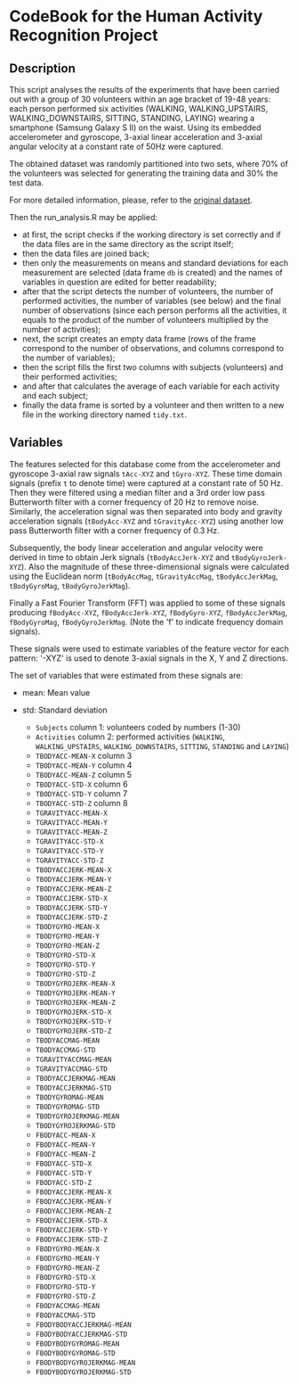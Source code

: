 # CodeBook for the Human Activity Recognition Project

## Description

This script analyses the results of the experiments that have been carried out with a group of 30 volunteers within an age bracket of 19-48 years: each person performed six activities (WALKING, WALKING_UPSTAIRS, WALKING_DOWNSTAIRS, SITTING, STANDING, LAYING) wearing a smartphone (Samsung Galaxy S II) on the waist. Using its embedded accelerometer and gyroscope, 3-axial linear acceleration and 3-axial angular velocity at a constant rate of 50Hz were captured. 

The obtained dataset was randomly partitioned into two sets, where 70% of the volunteers was selected for generating the training data and 30% the test data.

For more detailed information, please, refer to the [original dataset](http://archive.ics.uci.edu/ml/datasets/Human+Activity+Recognition+Using+Smartphones).

Then the run_analysis.R may be applied:
  * at first, the script checks if the working directory is set correctly and if the data files are in the same directory as the script itself;
  * then the data files are joined back;
  * then only the measurements on means and standard deviations for each measurement are selected (data frame `db` is created) and the names of variables in question are edited for better readability;
  * after that the script detects the number of volunteers, the number of performed activities, the number of variables (see below) and the final number of observations (since each person performs all the activities, it equals to the product of the number of volunteers multiplied by the number of activities);
  * next, the script creates an empty data frame (rows of the frame correspond to the number of observations, and columns correspond to the number of variables);
  * then the script fills the first two columns with subjects (volunteers) and their performed activities;
  * and after that calculates the average of each variable for each activity and each subject;
  * finally the data frame is sorted by a volunteer and then written to a new file in the working directory named `tidy.txt`.
  
## Variables

The features selected for this database come from the accelerometer and gyroscope 3-axial raw signals `tAcc-XYZ` and `tGyro-XYZ`. These time domain signals (prefix `t` to denote time) were captured at a constant rate of 50 Hz. Then they were filtered using a median filter and a 3rd order low pass Butterworth filter with a corner frequency of 20 Hz to remove noise. Similarly, the acceleration signal was then separated into body and gravity acceleration signals (`tBodyAcc-XYZ` and `tGravityAcc-XYZ`) using another low pass Butterworth filter with a corner frequency of 0.3 Hz.

Subsequently, the body linear acceleration and angular velocity were derived in time to obtain Jerk signals (`tBodyAccJerk-XYZ` and `tBodyGyroJerk-XYZ`). Also the magnitude of these three-dimensional signals were calculated using the Euclidean norm (`tBodyAccMag`, `tGravityAccMag`, `tBodyAccJerkMag`, `tBodyGyroMag`, `tBodyGyroJerkMag`).

Finally a Fast Fourier Transform (FFT) was applied to some of these signals producing `fBodyAcc-XYZ`, `fBodyAccJerk-XYZ`, `fBodyGyro-XYZ`, `fBodyAccJerkMag`, `fBodyGyroMag`, `fBodyGyroJerkMag`. (Note the 'f' to indicate frequency domain signals).

These signals were used to estimate variables of the feature vector for each pattern: '-XYZ' is used to denote 3-axial signals in the X, Y and Z directions.

The set of variables that were estimated from these signals are:
- mean: Mean value
- std: Standard deviation

  * `Subjects`
		column 1: volunteers coded by numbers (1-30)
  * `Activities`
		column 2: performed activities (`WALKING`, `WALKING_UPSTAIRS`, `WALKING_DOWNSTAIRS`, `SITTING`, `STANDING` and `LAYING`)
  * `TBODYACC-MEAN-X`
		column 3
  * `TBODYACC-MEAN-Y`
		column 4
  * `TBODYACC-MEAN-Z`
		column 5  
  * `TBODYACC-STD-X`
		column 6  
  * `TBODYACC-STD-Y`
		column 7  
  * `TBODYACC-STD-Z`
		column 8  
  * `TGRAVITYACC-MEAN-X`
  * `TGRAVITYACC-MEAN-Y`
  * `TGRAVITYACC-MEAN-Z`
  * `TGRAVITYACC-STD-X`
  * `TGRAVITYACC-STD-Y`
  * `TGRAVITYACC-STD-Z`
  * `TBODYACCJERK-MEAN-X`
  * `TBODYACCJERK-MEAN-Y`
  * `TBODYACCJERK-MEAN-Z`
  * `TBODYACCJERK-STD-X`
  * `TBODYACCJERK-STD-Y`
  * `TBODYACCJERK-STD-Z`
  * `TBODYGYRO-MEAN-X`
  * `TBODYGYRO-MEAN-Y`
  * `TBODYGYRO-MEAN-Z`
  * `TBODYGYRO-STD-X`
  * `TBODYGYRO-STD-Y`
  * `TBODYGYRO-STD-Z`
  * `TBODYGYROJERK-MEAN-X`
  * `TBODYGYROJERK-MEAN-Y`
  * `TBODYGYROJERK-MEAN-Z`
  * `TBODYGYROJERK-STD-X`
  * `TBODYGYROJERK-STD-Y`
  * `TBODYGYROJERK-STD-Z`
  * `TBODYACCMAG-MEAN`
  * `TBODYACCMAG-STD`
  * `TGRAVITYACCMAG-MEAN`
  * `TGRAVITYACCMAG-STD`
  * `TBODYACCJERKMAG-MEAN`
  * `TBODYACCJERKMAG-STD`
  * `TBODYGYROMAG-MEAN`
  * `TBODYGYROMAG-STD`
  * `TBODYGYROJERKMAG-MEAN`
  * `TBODYGYROJERKMAG-STD`
  * `FBODYACC-MEAN-X`
  * `FBODYACC-MEAN-Y`
  * `FBODYACC-MEAN-Z`
  * `FBODYACC-STD-X`
  * `FBODYACC-STD-Y`
  * `FBODYACC-STD-Z`
  * `FBODYACCJERK-MEAN-X`
  * `FBODYACCJERK-MEAN-Y`
  * `FBODYACCJERK-MEAN-Z`
  * `FBODYACCJERK-STD-X`
  * `FBODYACCJERK-STD-Y`
  * `FBODYACCJERK-STD-Z`
  * `FBODYGYRO-MEAN-X`
  * `FBODYGYRO-MEAN-Y`
  * `FBODYGYRO-MEAN-Z`
  * `FBODYGYRO-STD-X`
  * `FBODYGYRO-STD-Y`
  * `FBODYGYRO-STD-Z`
  * `FBODYACCMAG-MEAN`
  * `FBODYACCMAG-STD`
  * `FBODYBODYACCJERKMAG-MEAN`
  * `FBODYBODYACCJERKMAG-STD`
  * `FBODYBODYGYROMAG-MEAN`
  * `FBODYBODYGYROMAG-STD`
  * `FBODYBODYGYROJERKMAG-MEAN`
  * `FBODYBODYGYROJERKMAG-STD`